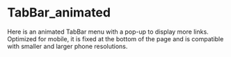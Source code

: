# TabBar_animated
Here is an animated TabBar menu with a pop-up to display more links. Optimized for mobile, it is fixed at the bottom of the page and is compatible with smaller and larger phone resolutions.
